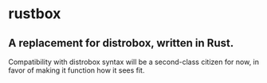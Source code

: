 # rustbox
## A replacement for distrobox, written in Rust.

Compatibility with distrobox syntax will be a second-class citizen for now, in favor of making it function how it sees fit.
